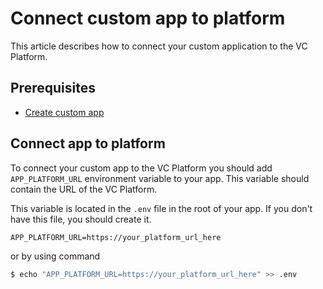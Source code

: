 # Connect custom app to platform

This article describes how to connect your custom application to the VC Platform.

## Prerequisites

- [Create custom app](./../Getting-started/creating-first-custom-app.md)

## Connect app to platform

To connect your custom app to the VC Platform you should add `APP_PLATFORM_URL` environment variable to your app. This variable should contain the URL of the VC Platform.

This variable is located in the `.env` file in the root of your app. If you don't have this file, you should create it.

```title=".env"
APP_PLATFORM_URL=https://your_platform_url_here
```

or by using command

```bash
$ echo "APP_PLATFORM_URL=https://your_platform_url_here" >> .env
```
